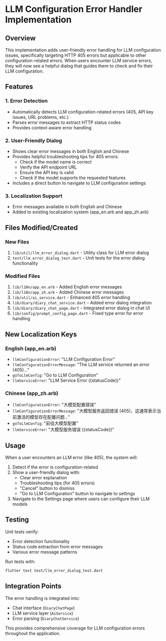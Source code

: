 # LLM Configuration Error Handler Implementation

## Overview

This implementation adds user-friendly error handling for LLM configuration issues, specifically targeting HTTP 405 errors but applicable to other configuration-related errors. When users encounter LLM service errors, they will now see a helpful dialog that guides them to check and fix their LLM configuration.

## Features

### 1. Error Detection
- Automatically detects LLM configuration-related errors (405, API key issues, URL problems, etc.)
- Parses error messages to extract HTTP status codes
- Provides context-aware error handling

### 2. User-Friendly Dialog
- Shows clear error messages in both English and Chinese
- Provides helpful troubleshooting tips for 405 errors:
  - Check if the model name is correct
  - Verify the API endpoint URL
  - Ensure the API key is valid
  - Check if the model supports the requested features
- Includes a direct button to navigate to LLM configuration settings

### 3. Localization Support
- Error messages available in both English and Chinese
- Added to existing localization system (app_en.arb and app_zh.arb)

## Files Modified/Created

### New Files
1. `lib/util/llm_error_dialog.dart` - Utility class for LLM error dialog
2. `test/llm_error_dialog_test.dart` - Unit tests for the error dialog functionality

### Modified Files
1. `lib/l10n/app_en.arb` - Added English error messages
2. `lib/l10n/app_zh.arb` - Added Chinese error messages
3. `lib/util/ai_service.dart` - Enhanced 405 error handling
4. `lib/diary/diary_chat_service.dart` - Added error dialog integration
5. `lib/diary/diary_chat_page.dart` - Integrated error dialog in chat UI
6. `lib/config/prompt_config_page.dart` - Fixed type error for error handling

## New Localization Keys

### English (app_en.arb)
- `llmConfigurationError`: "LLM Configuration Error"
- `llmConfigurationErrorMessage`: "The LLM service returned an error (405)..."
- `goToLlmConfig`: "Go to LLM Configuration"
- `llmServiceError`: "LLM Service Error ({statusCode})"

### Chinese (app_zh.arb)
- `llmConfigurationError`: "大模型配置错误"
- `llmConfigurationErrorMessage`: "大模型服务返回错误 (405)，这通常表示当前激活的模型存在配置问题..."
- `goToLlmConfig`: "前往大模型配置"
- `llmServiceError`: "大模型服务错误 ({statusCode})"

## Usage

When a user encounters an LLM error (like 405), the system will:

1. Detect if the error is configuration-related
2. Show a user-friendly dialog with:
   - Clear error explanation
   - Troubleshooting tips (for 405 errors)
   - "Cancel" button to dismiss
   - "Go to LLM Configuration" button to navigate to settings
3. Navigate to the Settings page where users can configure their LLM models

## Testing

Unit tests verify:
- Error detection functionality
- Status code extraction from error messages
- Various error message patterns

Run tests with:
```bash
flutter test test/llm_error_dialog_test.dart
```

## Integration Points

The error handling is integrated into:
- Chat interface (`DiaryChatPage`)
- LLM service layer (`AiService`)
- Error parsing (`DiaryChatService`)

This provides comprehensive coverage for LLM configuration errors throughout the application.
